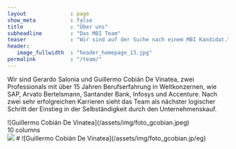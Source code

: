 ```yaml
---
layout              : page
show_meta           : false
title               : "Über uns"
subheadline         : "Das MBI Team"
teaser              : "Wir sind auf der Suche nach einem MBI Kandidat."
header:
   image_fullwidth  : "header_homepage_13.jpg"
permalink           : "/team/"
---
```

Wir sind Gerardo Salonia und Guillermo Cobián De Vinatea, zwei Professionals mit über 15 Jahren Berufserfahrung 
in Weltkonzernen, wie SAP, Arvato Bertelsmann, Santander Bank, Infosys und Accenture. Nach zwei sehr erfolgreichen 
Karrieren sieht das Team als nächster logischer Schritt der Einstieg in der Selbständigkeit durch den Unternehmenskauf.

<div class="show-for-small">
<div class="row">
   <div class="small-2 columns">![Guillermo Cobián De Vinatea](/assets/img/foto_gcobian.jpeg)</div>
   <div class="small-10 columns">10 columns</div>
   

   
   
<img src="inmelten.github.io/assets/img/foto_gcobian.jpeg"/>
# ![Guillermo Cobián De Vinatea](/assets/img/foto_gcobian.jp/eg)

